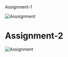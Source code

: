 
Assignment-1

![Asssignment](https://user-images.githubusercontent.com/51777024/95577515-ea07b580-0a4f-11eb-9ef1-f9b243bbd27d.png)

# Assignment-2

![Assignment](https://user-images.githubusercontent.com/51777024/95857252-f86c0f00-0d78-11eb-909b-e1491e703c18.png)
